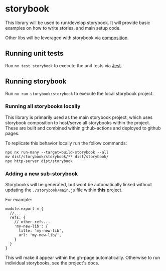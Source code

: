 # storybook

This library will be used to run/develop storybook. It will provide
basic examples on how to write stories, and main setup code.

Other libs will be leveraged with storybook via [composition](https://nx.dev/storybook/storybook-composition-setup).

## Running unit tests

Run `nx test storybook` to execute the unit tests via [Jest](https://jestjs.io).

## Running storybook

Run `nx run storybook:storybook` to execute the local storybook project.

### Running all storybooks locally

This library is primarily used as the main storybook project, which uses storybook composition to
host/serve all storybooks within the project. These are built and combined within github-actions
and deployed to github pages.

To replicate this behavior locally run the follow commands:

```
npx nx run-many --target=build-storybook --all
mv dist/storybook/storybook/** dist/storybook/
npx http-server dist/storybook
```

### Adding a new sub-storybook

Storybooks will be generated, but wont be automatically linked without updating
the `./storybook/main.js` file within **this** project.

For example:

```
module.export = {
  //...
  refs: {
    // other refs...
    'my-new-lib': {
      title: 'my-new-lib',
      url: 'my-new-lib/',
    }
  }
}
```

This will make it appear within the gh-page automatically. Otherwise to run individual storybooks,
see the project's docs.
